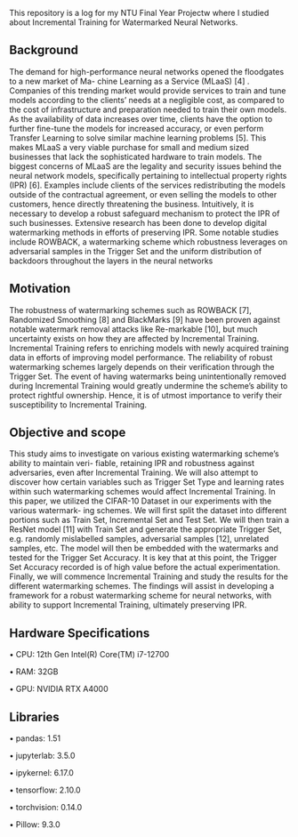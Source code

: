 This repository is a log for my NTU Final Year Projectw where I studied about Incremental Training for Watermarked Neural Networks.

## Background
The demand for high-performance neural networks opened the floodgates to a new market of Ma-
chine Learning as a Service (MLaaS) [4] . Companies of this trending market would provide services
to train and tune models according to the clients’ needs at a negligible cost, as compared to the
cost of infrastructure and preparation needed to train their own models. As the availability of data
increases over time, clients have the option to further fine-tune the models for increased accuracy, or
even perform Transfer Learning to solve similar machine learning problems [5]. This makes MLaaS
a very viable purchase for small and medium sized businesses that lack the sophisticated hardware
to train models. The biggest concerns of MLaaS are the legality and security issues behind the
neural network models, specifically pertaining to intellectual property rights (IPR) [6]. Examples
include clients of the services redistributing the models outside of the contractual agreement, or
even selling the models to other customers, hence directly threatening the business. Intuitively,
it is necessary to develop a robust safeguard mechanism to protect the IPR of such businesses.
Extensive research has been done to develop digital watermarking methods in efforts of preserving
IPR. Some notable studies include ROWBACK, a watermarking scheme which robustness leverages
on adversarial samples in the Trigger Set and the uniform distribution of backdoors throughout the
layers in the neural networks

## Motivation
The robustness of watermarking schemes such as ROWBACK [7], Randomized Smoothing [8] and
BlackMarks [9] have been proven against notable watermark removal attacks like Re-markable
[10], but much uncertainty exists on how they are affected by Incremental Training. Incremental
Training refers to enriching models with newly acquired training data in efforts of improving model
performance. The reliability of robust watermarking schemes largely depends on their verification
through the Trigger Set. The event of having watermarks being unintentionally removed during
Incremental Training would greatly undermine the scheme’s ability to protect rightful ownership.
Hence, it is of utmost importance to verify their susceptibility to Incremental Training.

## Objective and scope
This study aims to investigate on various existing watermarking scheme’s ability to maintain veri-
fiable, retaining IPR and robustness against adversaries, even after Incremental Training. We will
also attempt to discover how certain variables such as Trigger Set Type and learning rates within
such watermarking schemes would affect Incremental Training.
In this paper, we utilized the CIFAR-10 Dataset in our experiments with the various watermark-
ing schemes. We will first split the dataset into different portions such as Train Set, Incremental Set
and Test Set. We will then train a ResNet model [11] with Train Set and generate the appropriate
Trigger Set, e.g. randomly mislabelled samples, adversarial samples [12], unrelated samples, etc.
The model will then be embedded with the watermarks and tested for the Trigger Set Accuracy.
It is key that at this point, the Trigger Set Accuracy recorded is of high value before the actual
experimentation. Finally, we will commence Incremental Training and study the results for the
different watermarking schemes.
The findings will assist in developing a framework for a robust watermarking scheme for neural
networks, with ability to support Incremental Training, ultimately preserving IPR.




## Hardware Specifications


• CPU: 12th Gen Intel(R) Core(TM) i7-12700


• RAM: 32GB

• GPU: NVIDIA RTX A4000

## Libraries

• pandas: 1.51

• jupyterlab: 3.5.0

• ipykernel: 6.17.0

• tensorflow: 2.10.0

• torchvision: 0.14.0

• Pillow: 9.3.0

